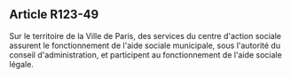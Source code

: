 ## Article R123-49

Sur le territoire de la Ville de Paris, des services du centre d'action sociale assurent le fonctionnement de
l'aide sociale municipale, sous l'autorité du conseil d'administration, et participent au fonctionnement de
l'aide sociale légale.

